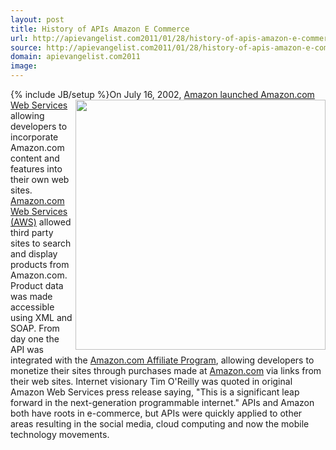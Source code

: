 ```yaml
---
layout: post
title: History of APIs Amazon E Commerce
url: http://apievangelist.com2011/01/28/history-of-apis-amazon-e-commerce/
source: http://apievangelist.com2011/01/28/history-of-apis-amazon-e-commerce/
domain: apievangelist.com2011
image: 
---
```

{% include JB/setup %}On <a href="http://phx.corporate-ir.net/phoenix.zhtml?c=176060&amp;p=irol-newsArticle&amp;ID=503034&amp;highlight=" target="_blank"><img src="http://kinlane-productions.s3.amazonaws.com/amazon/Amazon-Web-Services-News-Release.png"  width="400" align="right" /></a>July 16, 2002, <a href="http://phx.corporate-ir.net/phoenix.zhtml?c=176060&amp;p=irol-newsArticle&amp;ID=503034&amp;highlight=" target="_blank">Amazon launched Amazon.com Web Services</a> allowing developers to incorporate Amazon.com content and features into their own web sites.
<a href="http://aws.amazon.com/" target="_blank">Amazon.com Web Services (AWS)</a> allowed third party sites to search and display products from Amazon.com. Product data was made accessible using XML and SOAP.
From day one the API was integrated with the <a href="https://affiliate-program.amazon.com/" target="_blank">Amazon.com Affiliate Program</a>, allowing developers to monetize their sites through purchases made at <a href="http://www.amazon.com">Amazon.com</a> via links from their web sites.
Internet visionary Tim O'Reilly was quoted in original Amazon Web Services press release saying, "This is a significant leap forward in the next-generation programmable internet."
APIs and Amazon both have roots in e-commerce, but APIs were quickly applied to other areas resulting in the social media, cloud computing and now the mobile technology movements.
